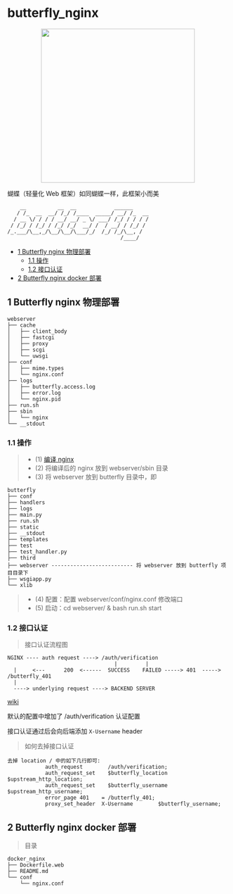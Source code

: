 # butterfly_nginx

<div align=center><img src="https://github.com/meetbill/butterfly/blob/master/images/butterfly.png" width="350"/></div>

蝴蝶（轻量化 Web 框架）如同蝴蝶一样，此框架小而美

```
    __          __  __            ______
   / /_  __  __/ /_/ /____  _____/ __/ /_  __
  / __ \/ / / / __/ __/ _ \/ ___/ /_/ / / / /
 / /_/ / /_/ / /_/ /_/  __/ /  / __/ / /_/ /
/_.___/\__,_/\__/\__/\___/_/  /_/ /_/\__, /
                                    /____/
```

<!-- vim-markdown-toc GFM -->

* [1 Butterfly nginx 物理部署](#1-butterfly-nginx-物理部署)
    * [1.1 操作](#11-操作)
    * [1.2 接口认证](#12-接口认证)
* [2 Butterfly nginx docker 部署](#2-butterfly-nginx-docker-部署)

<!-- vim-markdown-toc -->
## 1 Butterfly nginx 物理部署

```
webserver
├── cache
│   ├── client_body
│   ├── fastcgi
│   ├── proxy
│   ├── scgi
│   └── uwsgi
├── conf
│   ├── mime.types
│   └── nginx.conf
├── logs
│   ├── butterfly.access.log
│   ├── error.log
│   └── nginx.pid
├── run.sh
├── sbin
│   └── nginx
└── __stdout
```

### 1.1 操作

> * (1) [编译 nginx](https://github.com/meetbill/op_practice_book/blob/master/doc/web/nginx.md)
> * (2) 将编译后的 nginx 放到 webserver/sbin 目录
> * (3) 将 webserver 放到 butterfly 目录中，即

```
butterfly
├── conf
├── handlers
├── logs
├── main.py
├── run.sh
├── static
├── __stdout
├── templates
├── test
├── test_handler.py
├── third
├── webserver -------------------------- 将 webserver 放到 butterfly 项目目录下
├── wsgiapp.py
└── xlib
```

> * (4) 配置：配置 webserver/conf/nginx.conf 修改端口
> * (5) 启动：cd webserver/ & bash run.sh start

### 1.2 接口认证

> 接口认证流程图
```
NGINX ---- auth request ----> /auth/verification
                                  |         |
  |     <---      200  <------  SUCCESS    FAILED -----> 401  -----> /butterfly_401
  |
  ----> underlying request ----> BACKEND SERVER
```
[wiki](https://github.com/meetbill/butterfly-nginx/wiki/nginx_auth_request)

默认的配置中增加了 /auth/verification 认证配置

接口认证通过后会向后端添加 `X-Username` header

> 如何去掉接口认证
```
去掉 location / 中的如下几行即可:
            auth_request        /auth/verification;
            auth_request_set    $butterfly_location $upstream_http_location;
            auth_request_set    $butterfly_username $upstream_http_username;
            error_page 401    = /butterfly_401;
            proxy_set_header  X-Username        $butterfly_username;
```

## 2 Butterfly nginx docker 部署 

> 目录
```
docker_nginx
├── Dockerfile.web
├── README.md
└── conf
    └── nginx.conf
```

